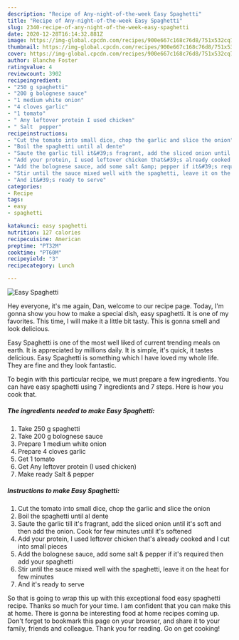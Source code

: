 ```yaml
---
description: "Recipe of Any-night-of-the-week Easy Spaghetti"
title: "Recipe of Any-night-of-the-week Easy Spaghetti"
slug: 2340-recipe-of-any-night-of-the-week-easy-spaghetti
date: 2020-12-28T16:14:32.881Z
image: https://img-global.cpcdn.com/recipes/900e667c168c76d8/751x532cq70/easy-spaghetti-recipe-main-photo.jpg
thumbnail: https://img-global.cpcdn.com/recipes/900e667c168c76d8/751x532cq70/easy-spaghetti-recipe-main-photo.jpg
cover: https://img-global.cpcdn.com/recipes/900e667c168c76d8/751x532cq70/easy-spaghetti-recipe-main-photo.jpg
author: Blanche Foster
ratingvalue: 4
reviewcount: 3902
recipeingredient:
- "250 g spaghetti"
- "200 g bolognese sauce"
- "1 medium white onion"
- "4 cloves garlic"
- "1 tomato"
- " Any leftover protein I used chicken"
- " Salt  pepper"
recipeinstructions:
- "Cut the tomato into small dice, chop the garlic and slice the onion"
- "Boil the spaghetti until al dente"
- "Saute the garlic till it&#39;s fragrant, add the sliced onion until it&#39;s soft and then add the onion. Cook for few minutes until it&#39;s softened"
- "Add your protein, I used leftover chicken that&#39;s already cooked and I cut into small pieces"
- "Add the bolognese sauce, add some salt &amp; pepper if it&#39;s required then add your spaghetti"
- "Stir until the sauce mixed well with the spaghetti, leave it on the heat for few minutes"
- "And it&#39;s ready to serve"
categories:
- Recipe
tags:
- easy
- spaghetti

katakunci: easy spaghetti 
nutrition: 127 calories
recipecuisine: American
preptime: "PT32M"
cooktime: "PT60M"
recipeyield: "3"
recipecategory: Lunch

---
```



![Easy Spaghetti](https://img-global.cpcdn.com/recipes/900e667c168c76d8/751x532cq70/easy-spaghetti-recipe-main-photo.jpg)

Hey everyone, it's me again, Dan, welcome to our recipe page. Today, I'm gonna show you how to make a special dish, easy spaghetti. It is one of my favorites. This time, I will make it a little bit tasty. This is gonna smell and look delicious.



Easy Spaghetti is one of the most well liked of current trending meals on earth. It is appreciated by millions daily. It is simple, it's quick, it tastes delicious. Easy Spaghetti is something which I have loved my whole life. They are fine and they look fantastic.


To begin with this particular recipe, we must prepare a few ingredients. You can have easy spaghetti using 7 ingredients and 7 steps. Here is how you cook that.

<!--inarticleads1-->

##### The ingredients needed to make Easy Spaghetti:

1. Take 250 g spaghetti
1. Take 200 g bolognese sauce
1. Prepare 1 medium white onion
1. Prepare 4 cloves garlic
1. Get 1 tomato
1. Get  Any leftover protein (I used chicken)
1. Make ready  Salt &amp; pepper




<!--inarticleads2-->

##### Instructions to make Easy Spaghetti:

1. Cut the tomato into small dice, chop the garlic and slice the onion
1. Boil the spaghetti until al dente
1. Saute the garlic till it&#39;s fragrant, add the sliced onion until it&#39;s soft and then add the onion. Cook for few minutes until it&#39;s softened
1. Add your protein, I used leftover chicken that&#39;s already cooked and I cut into small pieces
1. Add the bolognese sauce, add some salt &amp; pepper if it&#39;s required then add your spaghetti
1. Stir until the sauce mixed well with the spaghetti, leave it on the heat for few minutes
1. And it&#39;s ready to serve




So that is going to wrap this up with this exceptional food easy spaghetti recipe. Thanks so much for your time. I am confident that you can make this at home. There is gonna be interesting food at home recipes coming up. Don't forget to bookmark this page on your browser, and share it to your family, friends and colleague. Thank you for reading. Go on get cooking!
